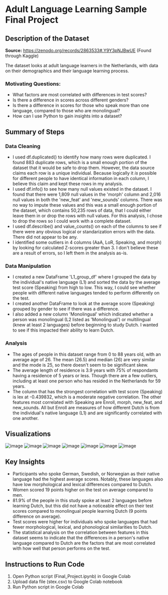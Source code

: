 # Adult Language Learning Sample Final Project

## Description of the Dataset

**Source:** https://zenodo.org/records/2863533#.Y9Y3pNJBwUE (Found through Kaggle)

The dataset looks at adult language learners in the Netherlands, with data on their demographics and their language learning process.

### Motivating Questions:
* What factors are most correlated with differences in test scores?
* Is there a difference in scores across different genders?
* Is there a difference in scores for those who speak more than one language, compared to those who are monolingual?
* How can I use Python to gain insights into a dataset?

## Summary of Steps 

### Data Cleaning
* I used df.duplicated() to identify how many rows were duplicated. I found 883 duplicate rows, which is a small enough portion of the dataset that it would be safe to drop them. However, the data source claims each row is a unique individual. Because logically it *is* possible for different people to have identical information in each column, I believe this claim and kept these rows in my analysis.
* I used df.info() to see how many null values existed in the dataset. I found that there were 1,809 null values in the 'morph' column and 2,016 null values in both the 'new_feat' and 'new_sounds' columns. There was no way to impute these values and this was a small enough portion of the dataset, which contains 50,235 rows of data, that I could either leave them in or drop the rows with null values. For this analysis, I chose to drop the rows so I could work with a complete dataset.
* I used df.describe() and value_counts() on each of the columns to see if there were any obvious logical or standarization errors with the data. There did not appear to be any.
* I identified some outliers in 4 columns (AaA, LoR, Speaking, and morph) by looking for calculated Z-scores greater than 3. I don't believe these are a result of errors, so I left them in the analysis as-is.

### Data Manipulation
* I created a new DataFrame 'L1_group_df' where I grouped the data by the individual's native language (L1) and sorted the data by the average test score (Speaking) from high to low. This way, I could see whether people with different native languages tended to perform differently on the test.
* I created another DataFrame to look at the average score (Speaking) grouped by gender to see if there was a difference.
* I also added a new column 'Monolingual' which indicated whether a person was monolingual (L2 listed as 'Monolingual') or multilingual (knew at least 2 languages) before beginning to study Dutch. I wanted to see if this impacted their ability to learn Dutch.

### Analysis
* The ages of people in this dataset range from 0 to 88 years old, with an average age of 26. The mean (26.5) and median (26) are very similar and the mode is 25, so there doesn't seem to be significant skew.
* The average length of residence is 3.9 years with 75% of respondants having a residence of 5 years or less. Though there are a few outliers, including at least one person who has resided in the Netherlands for 59 years.
* The column that has the strongest correlation with test score (Speaking) is lex at -0.439832, which is a moderate negative correlation. The other features most correlated with Speaking are Enroll, morph, new_feat, and new_sounds. All but Enroll are measures of how different Dutch is from the individual's native language (L1) and are significantly correlated with one another.

## Visualizations
![image](https://github.com/user-attachments/assets/900c3a8b-af9b-4e0e-87f6-4040230acae2)
![image](https://github.com/user-attachments/assets/ed7af91b-aea5-48b5-9da6-4fd04e8f6160)
![image](https://github.com/user-attachments/assets/df4ef168-ed2d-4442-861c-0a9ba13778ee)
![image](https://github.com/user-attachments/assets/609667d4-b572-4f2e-9e0e-b52818e8fee8)
![image](https://github.com/user-attachments/assets/c121d28d-42b3-46f6-86cc-5b9480054db6)
![image](https://github.com/user-attachments/assets/fe8cfcaa-6757-44af-aca0-106520b2cfaf)
![image](https://github.com/user-attachments/assets/e6b2ff66-df71-4afa-99b5-4d4224e7018d)

## Key Insights
* Participants who spoke German, Swedish, or Norwegian as their native language had the highest average scores. Notably, these languages also have low morphological and lexical differences compared to Dutch.
* Women scored 19 points higher on the test on average compared to men.
* 81.9% of the people in this study spoke at least 2 languages before learning Dutch, but this did not have a noticeable effect on their test scores compared to monolingual people learning Dutch (9 points difference on average).
* Test scores were higher for individuals who spoke languages that had fewer morphological, lexical, and phonological similarities to Dutch.
* The statistical analysis on the correlation between features in this dataset seems to indicate that the differences in a person's native language compared to Dutch are the factors that are most correlated with how well that person performs on the test.

## Instructions to Run Code
1. Open Python script (Final_Project.ipynb) in Google Colab
2. Upload data file (stex.csv) to Google Colab notebook
3. Run Python script in Google Colab

